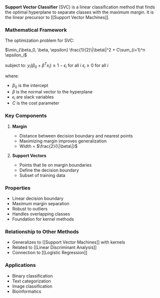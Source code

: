 **Support Vector Classifier** (SVC) is a linear classification method that finds the optimal hyperplane to separate classes with the maximum margin. It is the linear precursor to [[Support Vector Machines]].

### Mathematical Framework
The optimization problem for SVC:

$\min_{\beta_0, \beta, \epsilon} \frac{1}{2}\|\beta\|^2 + C\sum_{i=1}^n \epsilon_i$

subject to:
$y_i(\beta_0 + \beta^T x_i) \geq 1 - \epsilon_i$ for all $i$
$\epsilon_i \geq 0$ for all $i$

where:
- $\beta_0$ is the intercept
- $\beta$ is the normal vector to the hyperplane
- $\epsilon_i$ are slack variables
- $C$ is the cost parameter

### Key Components
1. **Margin**
   - Distance between decision boundary and nearest points
   - Maximizing margin improves generalization
   - Width = $\frac{2}{\|\beta\|}$

2. **Support Vectors**
   - Points that lie on margin boundaries
   - Define the decision boundary
   - Subset of training data

### Properties
- Linear decision boundary
- Maximum margin separation
- Robust to outliers
- Handles overlapping classes
- Foundation for kernel methods

### Relationship to Other Methods
- Generalizes to [[Support Vector Machines]] with kernels
- Related to [[Linear Discriminant Analysis]]
- Connection to [[Logistic Regression]]

### Applications
- Binary classification
- Text categorization
- Image classification
- Bioinformatics
